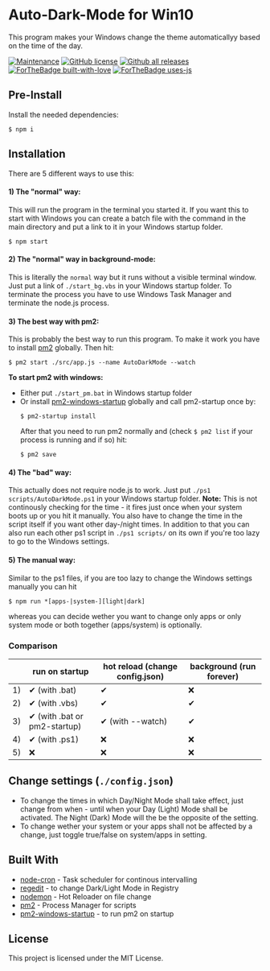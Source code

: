 # Auto-Dark-Mode for Win10
This program makes your Windows change the theme automaticallyy based on the time of the day.

[![Maintenance](https://img.shields.io/badge/Maintained%3F-yes-green.svg)](https://GitHub.com/Naereen/StrapDown.js/graphs/commit-activity)
[![GitHub license](https://img.shields.io/github/license/Naereen/StrapDown.js.svg)](https://github.com/Naereen/StrapDown.js/blob/master/LICENSE)
[![Github all releases](https://img.shields.io/github/downloads/Naereen/StrapDown.js/total.svg)](https://GitHub.com/Naereen/StrapDown.js/releases/)
[![ForTheBadge built-with-love](http://ForTheBadge.com/images/badges/built-with-love.svg)](https://GitHub.com/Naereen/)
[![ForTheBadge uses-js](http://ForTheBadge.com/images/badges/uses-js.svg)](http://ForTheBadge.com)

## Pre-Install
Install the needed dependencies:
```
$ npm i
```

## Installation
There are 5 different ways to use this:
#### 1) The "normal" way: 
This will run the program in the terminal you started it. If you want this to start with Windows you can create a batch file with the command in the main directory and put a link to it in your Windows startup folder.
```
$ npm start
```

#### 2) The "normal" way in background-mode: 
This is literally the `normal` way but it runs without a visible terminal window. Just put a link of `./start_bg.vbs` in your Windows startup folder.
To terminate the process you have to use Windows Task Manager and terminate the node.js process.

#### 3) The best way with pm2: 
This is probably the best way to run this program. To make it work you have to install [pm2](https://pm2.keymetrics.io/docs/usage/quick-start/) globally. Then hit:
```
$ pm2 start ./src/app.js --name AutoDarkMode --watch
```
**To start pm2 with windows:**
* Either put `./start_pm.bat` in Windows startup folder
* Or install [pm2-windows-startup](https://www.npmjs.com/package/pm2-windows-startup) globally and call pm2-startup once by:
    ```
    $ pm2-startup install
    ```
    After that you need to run pm2 normally and (check `$ pm2 list` if your process is running and if so) hit: 
    ```
    $ pm2 save
    ```

#### 4) The "bad" way: 
This actually does not require node.js to work. Just put `./ps1 scripts/AutoDarkMode.ps1` in your Windows startup folder. **Note:** This is not continously checking for the time - it fires just once when your system boots up or you hit it manually. You also have to change the time in the script itself if you want other day-/night times.
In addition to that you can also run each other ps1 script in `./ps1 scripts/` on its own if you're too lazy to go to the Windows settings.

#### 5) The manual way: 
Similar to the ps1 files, if you are too lazy to change the Windows settings manually you can hit 
```
$ npm run *[apps-|system-][light|dark]
``` 
whereas you can decide wether you want to change only apps or only system mode or both together (apps/system) is optionally.

### Comparison
|    | run on startup                        | hot reload (change config.json) | background (run forever) |
|----|--------------------------------|------------------|--------------------------|
| 1) | ✔ (with .bat)                  | ✔                | ❌                        |
| 2) | ✔ (with .vbs)                  | ✔                | ✔                        |
| 3) | ✔  (with .bat  or pm2-startup) | ✔ (with --watch) | ✔                        |
| 4) | ✔ (with .ps1)                  | ❌                | ❌                        |
| 5) | ❌                              | ❌                | ❌                        |

## Change settings (`./config.json`)
* To change the times in which Day/Night Mode shall take effect, just change from when - until when your Day (Light) Mode shall be activated. The Night (Dark) Mode will the be the opposite of the setting.
* To change wether your system or your apps shall not be affected by a change, just toggle true/false on system/apps in setting.

## Built With
*  [node-cron](https://nodecron.com/) - Task scheduler for continous intervalling
*  [regedit](https://github.com/ironSource/node-regedit) - to change Dark/Light Mode in Registry
*  [nodemon](https://nodemon.io/) - Hot Reloader on file change
*  [pm2](https://pm2.keymetrics.io/) - Process Manager for scripts
*  [pm2-windows-startup](https://github.com/marklagendijk/node-pm2-windows-startup) - to run pm2 on startup

## License
This project is licensed under the MIT License.


